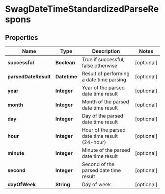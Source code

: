 
# SwagDateTimeStandardizedParseRespons

## Properties
Name | Type | Description | Notes
------------ | ------------- | ------------- | -------------
**successful** | **Boolean** | True if successful, false otherwise |  [optional]
**parsedDateResult** | **Datetime** | Result of performing a date time parsing |  [optional]
**year** | **Integer** | Year of the parsed date time result |  [optional]
**month** | **Integer** | Month of the parsed date time result |  [optional]
**day** | **Integer** | Day of the parsed date time result |  [optional]
**hour** | **Integer** | Hour of the parsed date time result (24-hour) |  [optional]
**minute** | **Integer** | Minute of the parsed date time result |  [optional]
**second** | **Integer** | Second of the parsed date time result |  [optional]
**dayOfWeek** | **String** | Day of week |  [optional]



